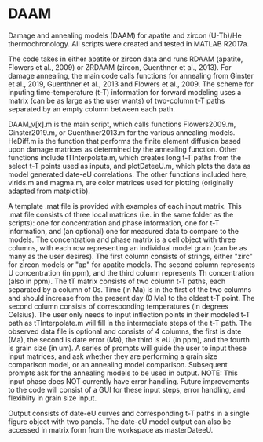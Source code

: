 # DAAM
Damage and annealing models (DAAM) for apatite and zircon (U-Th)/He thermochronology. All scripts were created and tested in MATLAB R2017a.

The code takes in either apatite or zircon data and runs RDAAM (apatite, Flowers et al., 2009) or ZRDAAM (zircon, Guenthner et al., 2013). For damage annealing, the main code calls functions for annealing from Ginster et al., 2019, Guenthner et al., 2013 and Flowers et al., 2009. The scheme for inputing time-temperature (t-T) information for forward modeling uses a matrix (can be as large as the user wants) of two-column t-T paths separated by an empty column between each path.

DAAM_v[x].m is the main script, which calls functions Flowers2009.m, Ginster2019.m, or Guenthner2013.m for the various annealing models. HeDiff.m is the function that performs the finite element diffusion based upon damage matrices as determined by the annealing function. Other functions include tTInterpolate.m, which creates long t-T paths from the select t-T points used as inputs, and plotDateeU.m, which plots the data as model generated date-eU correlations. The other functions included here, virids.m and magma.m, are color matrices used for plotting (originally adapted from matplotlib).

A template .mat file is provided with examples of each input matrix. This .mat file consists of three local matrices (i.e. in the same folder as the scripts): one for concentration and phase information, one for t-T information, and (an optional) one for measured data to compare to the models. The concentration and phase matrix is a cell object with three columns, with each row representing an individual model grain (can be as many as the user desires). The first column consists of strings, either "zirc" for zircon models or "ap" for apatite models. The second column represents U concentration (in ppm), and the third column represents Th concentration (also in ppm). The tT matrix consists of two column t-T paths, each separated by a column of 0s. Time (in Ma) is in the first of the two columns and should increase from the present day (0 Ma) to the oldest t-T point. The second column consists of corresponding temperatures (in degrees Celsius). The user only needs to input inflection points in their modeled t-T path as tTInterpolate.m will fill in the intermediate steps of the t-T path. The observed data file is optional and consists of 4 columns, the first is date (Ma), the second is date error (Ma), the third is eU (in ppm), and the fourth is grain size (in um). A series of prompts will guide the user to input these input matrices, and ask whether they are performing a grain size comparison model, or an annealing model comparison. Subsequent prompts ask for the annealing models to be used in output. NOTE: This input phase does NOT currently have error handling. Future improvements to the code will consist of a GUI for these input steps, error handling, and flexiblity in grain size input.

Output consists of date-eU curves and corresponding t-T paths in a single figure object with two panels. The date-eU model output can also be accessed in matrix form from the workspace as masterDateeU.
